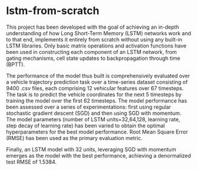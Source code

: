 # lstm-from-scratch
This project has been developed with the goal of achieving an in-depth understanding of how Long 
Short-Term Memory (LSTM) networks work and to that end, implements it entirely from scratch without 
using any built-in LSTM libraries. Only basic matrix operations and activation functions have been used in 
constructing each component of an LSTM network, from gating mechanisms, cell state updates to 
backpropagation through time (BPTT). 

The performance of the model thus built is comprehensively evaluated 
over a vehicle trajectory prediction task over a time-series dataset consisting of 9400 .csv files, each comprising 
12 vehicular features over 67 timesteps. The task is to predict the vehicle coordinates for the next 5 timesteps by 
training the model over the first 62 timesteps. The model performance has been assessed over a series of 
experimentations: first using regular stochastic gradient descent (SGD) and then using SGD with momentum. 
The model parameters (number of LSTM units=32,64,128, learning rate, step decay of learning rate) has been varied to 
obtain the optimal hyperparameters for the best model performance. Root Mean Square Error (RMSE) has been 
used as the primary evaluation metric.

Finally, an LSTM model with 32 units, leveraging SGD with momentum emerges as the model with 
the best performance, achieving a denormalized test RMSE of 1.5384. 
